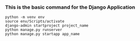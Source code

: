 ### This is the basic command for the Django Application
```
python -m venv env 
source env/Scripts/activate
django-admin startproject project_name
python manage.py runserver
python manage.py startapp app_name
```